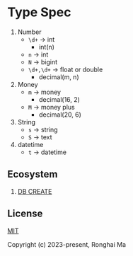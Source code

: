 # Type Spec

1. Number
    - `\d+` -> int
        - int(n)
    - `n` -> int
    - `N` -> bigint
    - `\d+,\d+` -> float or double
        - decimal(m, n)
2. Money
    - `m` -> money
        - decimal(16, 2)
    - `M` -> money plus
        - decimal(20, 6)
3. String
    - `s` -> string
    - `S` -> text
4. datetime
    - `t` -> datetime


## Ecosystem

1. [DB CREATE](https://github.com/maronghai/dbspec)

## License

[MIT](https://opensource.org/licenses/MIT)

Copyright (c) 2023-present, Ronghai Ma
